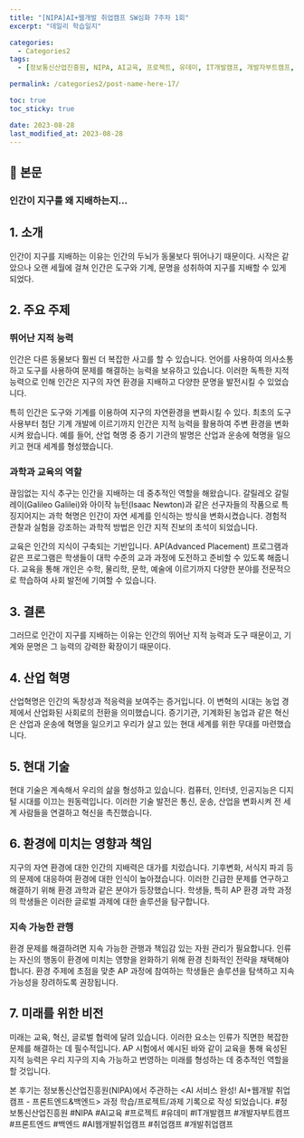 ```yaml
---
title: "[NIPA]AI+웹개발 취업캠프 SW심화 7주차 1회"
excerpt: "데일리 학습일지"

categories:
  - Categories2
tags:
  - [정보통신산업진흥원, NIPA, AI교육, 프로젝트, 유데미, IT개발캠프, 개발자부트캠프, 프론트엔드, 백엔드, AI웹개발취업캠프, 취업캠프, 개발취업캠프]

permalink: /categories2/post-name-here-17/

toc: true
toc_sticky: true

date: 2023-08-28
last_modified_at: 2023-08-28
---
```


## 🦥 본문

### 인간이 지구를 왜 지배하는지...



## 1. 소개

인간이 지구를 지배하는 이유는 인간의 두뇌가 동물보다 뛰어나기 때문이다. 시작은 같았으나 오랜 세월에 걸쳐 인간은 도구와 기계, 문명을 성취하여 지구를 지배할 수 있게 되었다.

## 2. 주요 주제

### 뛰어난 지적 능력

인간은 다른 동물보다 훨씬 더 복잡한 사고를 할 수 있습니다. 언어를 사용하여 의사소통하고 도구를 사용하여 문제를 해결하는 능력을 보유하고 있습니다. 이러한 독특한 지적 능력으로 인해 인간은 지구의 자연 환경을 지배하고 다양한 문명을 발전시킬 수 있었습니다.

특히 인간은 도구와 기계를 이용하여 지구의 자연환경을 변화시킬 수 있다. 최초의 도구 사용부터 첨단 기계 개발에 이르기까지 인간은 지적 능력을 활용하여 주변 환경을 변화시켜 왔습니다. 예를 들어, 산업 혁명 중 증기 기관의 발명은 산업과 운송에 혁명을 일으키고 현대 세계를 형성했습니다.

### 과학과 교육의 역할

끊임없는 지식 추구는 인간을 지배하는 데 중추적인 역할을 해왔습니다. 갈릴레오 갈릴레이(Galileo Galilei)와 아이작 뉴턴(Isaac Newton)과 같은 선구자들의 작품으로 특징지어지는 과학 혁명은 인간이 자연 세계를 인식하는 방식을 변화시켰습니다. 경험적 관찰과 실험을 강조하는 과학적 방법은 인간 지적 진보의 초석이 되었습니다.

교육은 인간의 지식이 구축되는 기반입니다. AP(Advanced Placement) 프로그램과 같은 프로그램은 학생들이 대학 수준의 교과 과정에 도전하고 준비할 수 있도록 해줍니다. 교육을 통해 개인은 수학, 물리학, 문학, 예술에 이르기까지 다양한 분야를 전문적으로 학습하여 사회 발전에 기여할 수 있습니다.

## 3. 결론

그러므로 인간이 지구를 지배하는 이유는 인간의 뛰어난 지적 능력과 도구 때문이고, 기계와 문명은 그 능력의 강력한 확장이기 때문이다.

## 4. 산업 혁명

산업혁명은 인간의 독창성과 적응력을 보여주는 증거입니다. 이 변혁의 시대는 농업 경제에서 산업화된 사회로의 전환을 의미했습니다. 증기기관, 기계화된 농업과 같은 혁신은 산업과 운송에 혁명을 일으키고 우리가 살고 있는 현대 세계를 위한 무대를 마련했습니다.

## 5. 현대 기술

현대 기술은 계속해서 우리의 삶을 형성하고 있습니다. 컴퓨터, 인터넷, 인공지능은 디지털 시대를 이끄는 원동력입니다. 이러한 기술 발전은 통신, 운송, 산업을 변화시켜 전 세계 사람들을 연결하고 혁신을 촉진했습니다.

## 6. 환경에 미치는 영향과 책임

지구의 자연 환경에 대한 인간의 지배력은 대가를 치렀습니다. 기후변화, 서식지 파괴 등의 문제에 대응하여 환경에 대한 인식이 높아졌습니다. 이러한 긴급한 문제를 연구하고 해결하기 위해 환경 과학과 같은 분야가 등장했습니다. 학생들, 특히 AP 환경 과학 과정의 학생들은 이러한 글로벌 과제에 대한 솔루션을 탐구합니다.

### 지속 가능한 관행

환경 문제를 해결하려면 지속 가능한 관행과 책임감 있는 자원 관리가 필요합니다. 인류는 자신의 행동이 환경에 미치는 영향을 완화하기 위해 환경 친화적인 전략을 채택해야 합니다. 환경 주제에 초점을 맞춘 AP 과정에 참여하는 학생들은 솔루션을 탐색하고 지속 가능성을 장려하도록 권장됩니다.

## 7. 미래를 위한 비전

미래는 교육, 혁신, 글로벌 협력에 달려 있습니다. 이러한 요소는 인류가 직면한 복잡한 문제를 해결하는 데 필수적입니다. AP 시험에서 예시된 바와 같이 교육을 통해 육성된 지적 능력은 우리 지구의 지속 가능하고 번영하는 미래를 형성하는 데 중추적인 역할을 할 것입니다.


  본 후기는 정보통신산업진흥원(NIPA)에서 주관하는 <AI 서비스 완성! AI+웹개발 취업캠프 - 프론트엔드&백엔드> 과정 학습/프로젝트/과제 기록으로 작성 되었습니다. #정보통신산업진흥원 #NIPA #AI교육 #프로젝트 #유데미 #IT개발캠프 #개발자부트캠프 #프론트엔드 #백엔드 #AI웹개발취업캠프 #취업캠프 #개발취업캠프   
